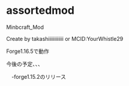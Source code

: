 # assortedmod
Minbcraft_Mod

Create by 
    takashiiiiiiiiiiii or MCID:YourWhistle29

Forge1.16.5で動作

今後の予定、、、

　-forge1.15.2のリリース
